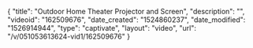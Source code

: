 {
    "title": "Outdoor Home Theater Projector and Screen",
    "description": "",
    "videoid": "162509676",
    "date_created": "1524860237",
    "date_modified": "1526914944",
    "type": "captivate",
    "layout": "video",
    "url": "\/v\/051053613624-vid1\/162509676"
}